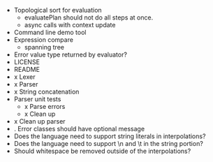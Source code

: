 * Topological sort for evaluation
  * evaluatePlan should not do all steps at once.
  * async calls with context update
* Command line demo tool
* Expression compare
  * spanning tree
* Error value type returned by evaluator?
* LICENSE
* README
* x Lexer
* x Parser
* x String concatenation
* Parser unit tests
  * x Parse errors
  * x Clean up
* x Clean up parser
* . Error classes should have optional message
* Does the language need to support string literals in interpolations?
* Does the language need to support \n and \t in the string portion?
* Should whitespace be removed outside of the interpolations?